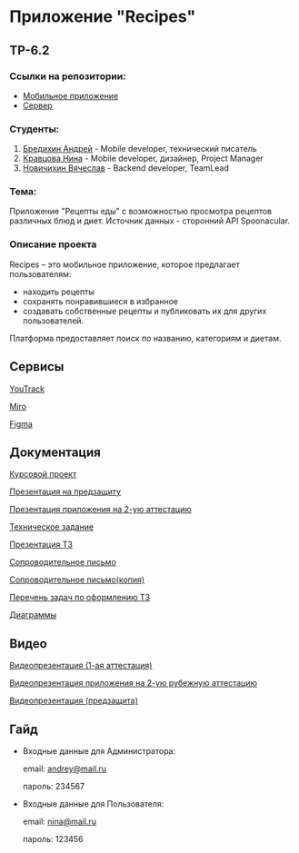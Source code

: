 # Приложение "Recipes"
## TP-6.2
### Ссылки на репозитории:
* [Мобильное приложение](https://github.com/NinelNina/recipes_mobile)
* [Сервер](https://github.com/Novia2003/RecipesServerApplication)
### Студенты:
1. [Бредихин Андрей](https://github.com/Andreyvd) - Mobile developer, технический писатель
2. [Кравцова Нина](https://github.com/NinelNina) - Mobile developer, дизайнер, Project Manager
3. [Новичихин Вячеслав](https://github.com/Novia2003) - Backend developer, TeamLead
### Тема:
Приложение "Рецепты еды" с возможностью просмотра рецептов различных блюд и диет. Источник данных - сторонний API Spoonacular.
### Описание проекта
Recipes – это мобильное приложение, которое предлагает пользователям:
* находить рецепты
* сохранять понравившиеся в избранное
* создавать собственные рецепты и публиковать их для других пользователей.

Платформа предоставляет поиск по названию, категориям и диетам.

## Сервисы
[YouTrack](https://claudemonet.youtrack.cloud/agiles/159-2/current)

[Miro](https://miro.com/app/board/uXjVNnK_6zI=/?share_link_id=463183976969)

[Figma](https://www.figma.com/file/UaMh6pD49SvYcP4G83df0Y/My-Recipe-App?type=design&node-id=0-1&mode=design)

## Документация
[Курсовой проект](https://github.com/Novia2003/RecipeProject/blob/main/Documentation/CourseProject/Course_project.pdf)

[Презентация на предзащиту](https://github.com/Novia2003/RecipeProject/blob/main/Documentation/Pre-defense/Recipes.pdf)

[Презентация приложения на 2-ую аттестацию](https://github.com/Novia2003/RecipeProject/blob/main/Documentation/PresentationSecondAttestation/Recipes.pdf)

[Техническое задание](https://github.com/Novia2003/RecipeProject/blob/main/Documentation/TechnicalSpecification/TZ_Recipes.pdf)

[Презентация ТЗ](https://github.com/Novia2003/RecipeProject/blob/main/Documentation/Presentation/Recipes.pdf)

[Сопроводительное письмо](https://github.com/Novia2003/RecipeProject/blob/main/Documentation/CoverLetter/Сопроводительное%20письмо.pdf)

[Сопроводительное письмо(копия)](https://github.com/Novia2003/RecipeProject/blob/main/Documentation/CoverLetter(Copy)/Сопроводительное%20письмо(копия).pdf)

[Перечень задач по оформлению ТЗ](https://github.com/Novia2003/RecipeProject/blob/main/Documentation/TaskDesign/TaskDesign.pdf)

[Диаграммы](https://github.com/Novia2003/RecipeProject/tree/main/Documentation/Diagrams)
## Видео
[Видеопрезентация (1-ая аттестация)](https://youtu.be/wggTpxJ_8yk?si=EstMkDCg_LP-TQJ8)

[Видеопрезентация приложения на 2-ую рубежную аттестацию](https://youtu.be/8LXkP74jvFY?feature=shared)

[Видеопрезентация (предзащита)](https://www.youtube.com/watch?v=UU8AOT99u50)
## Гайд
* Входные данные для Администратора: 

  email: andrey@mail.ru 

  пароль: 234567
* Входные данные для Пользователя: 

  email: nina@mail.ru 

  пароль: 123456
